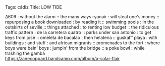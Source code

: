 Tags: cádiz 
Title: LOW TIDE  
  
∆606 : without the alarm :: the many ways ryanair : will steal one's money :: repurposing a book downloaded : by reading it :: swimming pools : in the outskirts of seville :: things attached : to renting low budget :: the ridiculous traffic pattern : de la carretera quatro :: parks under san antonio : to get keys from josé :: omeleta de bacalao : then helateria :: guskal™ playa : with buildings : and stuff : and african migrants :: promenades to the fort : where boys were bein' boys : jumpin' from the bridge :: a poke bowl : while trashing the gambá  
<https://zanecoppard.bandcamp.com/album/a-solar-flair>  
